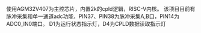 使用AGM32V407为主控芯片，内置2k的cpld逻辑，RISC-V内核。
该项目目前有脉冲采集和单一通道adc功能，PIN37、PIN38为脉冲采集A,B口，PIN14为ADC0_IN0端口。
D1为运行状态指示灯，D4为CPLD数据读取指示灯
